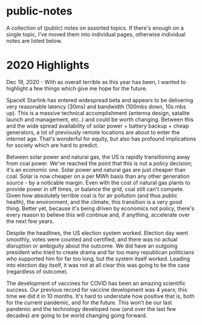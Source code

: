 # public-notes
A collection of (public) notes on assorted topics.  If there's enough on a single topic, I've moved them into individual pages, otherwise individual notes are listed below. 

# 2020 Highlights
Dec 19, 2020 - With as overall terrible as this year has been, I wanted to highlight a few things which give me hope for the future.

SpaceX Starlink has entered widespread beta and appears to be delivering very reasonable latency (30ms) and bandwidth (100mbs down, 10s mbs up).  This is a massive technical accomplishment (antenna design, satalite launch and management, etc..) and could be worth changing.  Between this and the wide spread availability of solar power + battery backup + cheap generators, a lot of previously remote locations are about to enter the internet age.  That's wonderful for equity, but also has profound implications for society which are hard to predict.  

Between solar power and natural gas, the US is rapidly transitioning away from coal power.  We've reached the point that this is not a policy decision; it's an economic one.  Solar power and natural gas are just cheaper than coal.  Solar is now cheaper on a per MWh basis than any other generation source - by a noticable margin.  Even with the cost of natural gas plants to provide power in off times, or balance the grid, coal still can't compete.  Given how absolutely terrible coal is for air pollution (and thus public health), the environment, and the climate, this transition is a very good thing.  Better yet, because it's being driven by economics not policy, there's every reason to believe this will continue and, if anything, accelerate over the next few years.

Despite the headlines, the US election system worked.  Election day went smoothly, votes were counted and certified, and there was no actual disruption or ambiguity about the outcome.  We did have an outgoing president who tried to create drama and far too many republican politicians who supported him for far too long, but the system itself worked.  Leading into election day itself, it was not at all clear this was going to be the case (regardless of outcome).  

The development of vaccines for COVID has been an amazing scientific success.  Our previous record for vaccine development was 4 years; this time we did it in 10 months.  It's hard to understate how positive that is, both for the current pandemic, and for the future.  This won't be our last pandemic and the technology developed now (and over the last few decades) are going to be world changing going forward.
